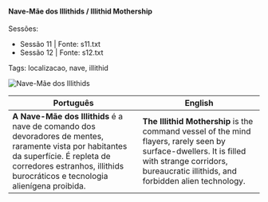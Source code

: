 ﻿
#### Nave-Mãe dos Illithids / Illithid Mothership

Sessões:  
- Sessão 11 | Fonte: s11.txt  
- Sessão 12 | Fonte: s12.txt  

Tags: localizacao, nave, illithid

![Nave-Mãe dos Illithids](assets/location/location_blank.png)

| Português                                                                                                                                                                                                             | English                                                                                                                                                                                              |
| --------------------------------------------------------------------------------------------------------------------------------------------------------------------------------------------------------------------- | ---------------------------------------------------------------------------------------------------------------------------------------------------------------------------------------------------- |
| **A Nave-Mãe dos Illithids** é a nave de comando dos devoradores de mentes, raramente vista por habitantes da superfície. É repleta de corredores estranhos, illithids burocráticos e tecnologia alienígena proibida. | **The Illithid Mothership** is the command vessel of the mind flayers, rarely seen by surface-dwellers. It is filled with strange corridors, bureaucratic illithids, and forbidden alien technology. |

